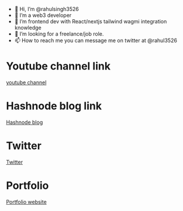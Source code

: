 - 👋 Hi, I’m @rahulsingh3526
- 👀 I’m a web3 developer
- 🌱 I’m frontend dev with React/nextjs tailwind wagmi integration knowledge
- 💞️ I’m looking for a freelance/job role.
- 📫 How to reach me  you can message me on twitter at @rahul3526

# Youtube channel link


[youtube channel](https://www.youtube.com/channel/UC9lsl35cIXRo824gj5wOP3g)

# Hashnode blog link

[Hashnode blog](https://rahul3526.hashnode.dev/connect-metamask-wallet-in-under-100-secs-in-your-nextjs-dapp)


# Twitter 
[Twitter](https://twitter.com/rahul3526)

# Portfolio

[Portfolio website](https://portfolio-rahulsingh3526.vercel.app/)

<!---
rahulsingh3526/rahulsingh3526 is a ✨ special ✨ repository because its `README.md` (this file) appears on your GitHub profile.
You can click the Preview link to take a look at your changes.
--->
